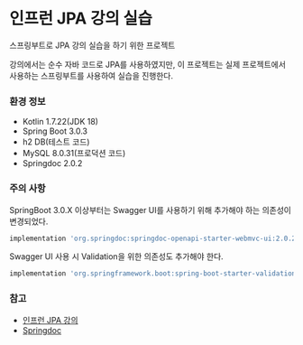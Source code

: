 # 인프런 JPA 강의 실습
스프링부트로 JPA 강의 실습을 하기 위한 프로젝트

강의에서는 순수 자바 코드로 JPA를 사용하였지만, 이 프로젝트는 실제 프로젝트에서 사용하는 스프링부트를 사용하여 실습을 진행한다.

### 환경 정보
 - Kotlin 1.7.22(JDK 18)
 - Spring Boot 3.0.3
 - h2 DB(테스트 코드)
 - MySQL 8.0.31(프로덕션 코드)
 - Springdoc 2.0.2

### 주의 사항
SpringBoot 3.0.X 이상부터는 Swagger UI를 사용하기 위해 추가해야 하는 의존성이 변경되었다.
```groovy
implementation 'org.springdoc:springdoc-openapi-starter-webmvc-ui:2.0.2'
```
Swagger UI 사용 시 Validation을 위한 의존성도 추가해야 한다.
```groovy
implementation 'org.springframework.boot:spring-boot-starter-validation'
```

### 참고
 - [인프런 JPA 강의](https://www.inflearn.com/course/ORM-JPA-Basic/dashboard)
 - [Springdoc](https://springdoc.org/)